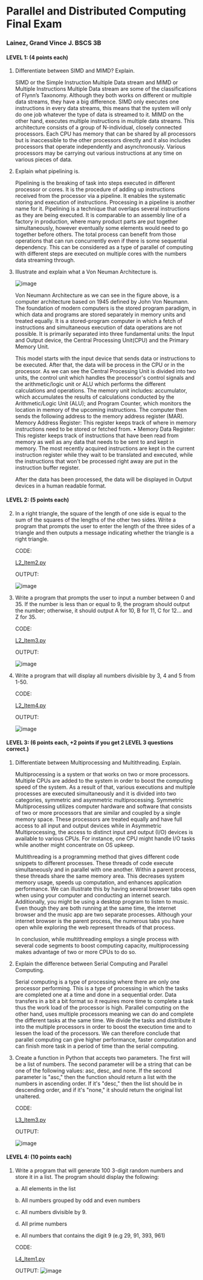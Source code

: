 # Parallel and Distributed Computing Final Exam
### Lainez, Grand Vince J.  BSCS 3B


#### LEVEL 1: (4 points each)

1. Differentiate between SIMD and MIMD? Explain.

   SIMD or the Simple Instruction Multiple Data stream and MIMD or Multiple Instructions Multiple Data stream are some of the classifications of Flynn’s Taxonomy. Although they both works on different or multiple data streams, they have a big difference. SIMD only executes one instructions in every data streams, this means that the system will only do one job whatever the type of data is streamed to it. MIMD on the other hand, executes multiple instructions in multiple data streams. This architecture consists of a group of N-individual, closely connected processors. Each CPU has memory that can be shared by all processors but is inaccessible to the other processors directly and it also includes processors that operate independently and asynchronously. Various processors may be carrying out various instructions at any time on various pieces of data.

4. Explain what pipelining is.

   Pipelining is the breaking of task into steps executed in different processor or cores. It is the procedure of adding up instructions received from the processor via a pipeline. It enables the systematic storing and execution of instructions. Processing in a pipeline is another name for it. Pipelining is a technique that overlaps several instructions as they are being executed. It is comparable to an assembly line of a factory in production, where many product parts are put together simultaneously, however eventually some elements would need to go together before others. The total process can benefit from those operations that can run concurrently even if there is some sequential dependency. This can be considered as a type of parallel of computing with different steps are executed on multiple cores with the numbers data streaming through.
   
5. Illustrate and explain what a Von Neuman Architecture is.

   ![image](https://user-images.githubusercontent.com/82772962/181340964-097b36e3-5cd6-4896-8fde-05da32270208.png)
   
   Von Neumann Architecture as we can see in the figure above, is a computer architecture based on 1945 defined by John Von Neumann. The foundation of modern computers is the stored program paradigm, in which data and programs are stored separately in memory units and treated equally. It is a stored-program computer in which a fetch of instructions and simultaneous execution of data operations are not possible. It is primarily separated into three fundamental units: the Input and Output device, the Central Processing Unit(CPU) and the Primary Memory Unit. 

   This model starts with the input device that sends data or instructions to be executed. After that, the data will be process in the CPU or in the processor. As we can see the Central Processing Unit is divided into two units, the control unit which handles the processor's control signals and the arithmetic/logic unit or ALU which performs the different calculations and operations. The memory unit  includes: accumulator, which accumulates the results of calculations conducted by the Arithmetic/Logic Unit (ALU); and Program Counter, which monitors the location in memory of the upcoming instructions. The computer then sends the following address to the memory address register (MAR).  Memory Address Register: This register keeps track of where in memory instructions need to be stored or fetched from. • Memory Data Register: This register keeps track of instructions that have been read from memory as well as any data that needs to be sent to and kept in memory. The most recently acquired instructions are kept in the current instruction register while they wait to be translated and executed, while the instructions that won't be processed right away are put in the instruction buffer register.
   
   After the data has been processed, the data will be displayed in Output devices in a human readable format.

   
#### LEVEL 2: (5 points each)

2. In a right triangle, the square of the length of one side is equal to the sum of the squares of the lengths of the other two sides. Write a program that prompts the user to enter the length of the three sides of a triangle and then outputs a message indicating whether the triangle is a right triangle.

   CODE:

      [L2_Item2.py](https://github.com/yab0ku/FinalExam/blob/6139cb519e9b625f93f11f7934ecf9914baf5dca/FinalExam/L2_Item2.py)

   OUTPUT:

      ![image](https://user-images.githubusercontent.com/82772962/181285619-135a5fa7-b7ed-4880-a4a4-8275aa3825ab.png)

3. Write a program that prompts the user to input a number between 0 and 35. If the number is less than or equal to 9, the program should output the number; otherwise, it should output A for 10, B for 11, C for 12… and Z for 35.

   CODE:

      [L2_Item3.py](https://github.com/yab0ku/FinalExam/blob/e6e015868366bfa8000d5d090d9ac32f53b1a20e/FinalExam/L2_Item3.py)

   OUTPUT:

      ![image](https://user-images.githubusercontent.com/82772962/181289836-4e6a70f8-b2a8-4024-85fb-292de193e3d1.png)

4. Write a program that will display all numbers divisible by 3, 4 and 5 from 1-50.

   CODE:

      [L2_Item4.py](https://github.com/yab0ku/FinalExam/blob/6a9c6d68547c3d59131373d732ae6aa2ff85f239/FinalExam/L2_Item4.py)

   OUTPUT:

      ![image](https://user-images.githubusercontent.com/82772962/181294301-eb781c81-a620-4978-bfc5-b5f8bccea675.png)


#### LEVEL 3: (6 points each, +2 points if you get 2 LEVEL 3 questions correct.)

1. Differentiate between Multiprocessing and Multithreading. Explain.

   Multiprocessing is a system or that works on two or more processors. Multiple CPUs are added to the system in order to boost the computing speed of the system. As a result of that, various executions and multiple processes are executed simultaneously and it is divided into two categories, symmetric and asymmetric multiprocessing. Symmetric Multiprocessing utilizes computer hardware and software that consists of two or more processors that are similar and coupled by a single memory space. These processors are treated equally and have full access to all input and output devices while in Asymmetric Multiprocessing, the access to distinct input and output (I/O) devices is available to various CPUs. For instance, one CPU might handle I/O tasks while another might concentrate on OS upkeep.
   
   Multithreading is a programming method that gives different code snippets to different processes. These threads of code execute simultaneously and in parallel with one another. Within a parent process, these threads share the same memory area. This decreases system memory usage, speeds up computation, and enhances application performance. We can illustrate this by having several browser tabs open when using your computer and conducting an internet search. Additionally, you might be using a desktop program to listen to music. Even though they are both running at the same time, the internet browser and the music app are two separate processes. Although your internet browser is the parent process, the numerous tabs you have open while exploring the web represent threads of that process.
   
   In conclusion, while multithreading employs a single process with several code segments to boost computing capacity, multiprocessing makes advantage of two or more CPUs to do so.
   
2. Explain the difference between Serial Computing and Parallel Computing.

   Serial computing is a type of processing where there are only one processor performing. This is a type of processing in which the tasks are completed one at a time and done in a sequential order. Data transfers in a bit a bit format so it requires more time to complete a task thus the work load of the processor is high. Parallel computing on the other hand, uses multiple processors meaning we can do and complete the different tasks at the same time. We divide the tasks and distribute it into the multiple processors in order to boost the execution time and to lessen the load of the processors. We can therefore conclude that parallel computing can give higher performance, faster computation and can finish more task in a period of time than the serial computing.

3. Create a function in Python that accepts two parameters. The first will be a list of numbers. The second parameter will be a string that can be one of the following values: asc, desc, and none. If the second parameter is "asc," then the function should return a list with the numbers in ascending order. If it's "desc," then the list should be in descending order, and if it's "none," it should return the original list unaltered.

   CODE:

      [L3_Item3.py](https://github.com/yab0ku/FinalExam/blob/524801c543fcb0cedf3d9c48307a66054ae954af/FinalExam/L3_Item3.py)

   OUTPUT:

      ![image](https://user-images.githubusercontent.com/82772962/181302104-1cb033c8-a971-4db5-bd84-f77565c97998.png)
      
#### LEVEL 4: (10 points each)

1. Write a program that will generate 100 3-digit random numbers and store it in a list. The program should display the following:

      a. All elements in the list
      
      b. All numbers grouped by odd and even numbers
      
      c. All numbers divisible by 9.
      
      d. All prime numbers
      
      e. All numbers that contains the digit 9 (e.g 29, 91, 393, 961)

   CODE:

      [L4_Item1.py](https://github.com/yab0ku/FinalExam/blob/de1cd4050067c08d19367ba4c0d6908641893f8d/FinalExam/L4_Item1.py)

   OUTPUT:
      ![image](https://user-images.githubusercontent.com/82772962/181312867-19d789fb-742f-41cc-8dbd-9dd125403a9c.png)

